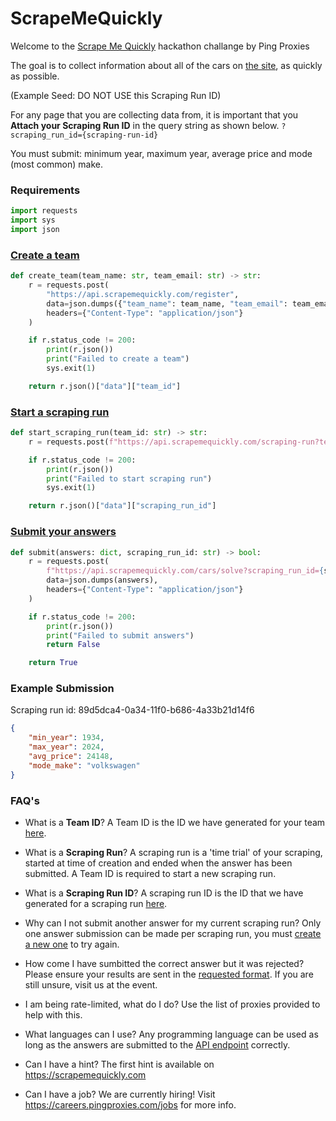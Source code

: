 # ScrapeMeQuickly

Welcome to the [Scrape Me Quickly](https://scrapemequickly.com) hackathon challange by Ping Proxies

The goal is to collect information about all of the cars on [the site](https://scrapemequickly.com/cars/static/0?scraping_run_id=89d5dca4-0a34-11f0-b686-4a33b21d14f6), as quickly as possible.

(Example Seed: DO NOT USE this Scraping Run ID)

For any page that you are collecting data from, it is important that you **Attach your Scraping Run ID** in the query string as shown below.
`?scraping_run_id={scraping-run-id}`

You must submit: minimum year, maximum year, average price and mode (most common) make.

### Requirements
```python
import requests
import sys
import json
```

### [Create a team](https://scrapemequickly.com/team)
```python
def create_team(team_name: str, team_email: str) -> str:
    r = requests.post(
        "https://api.scrapemequickly.com/register",
        data=json.dumps({"team_name": team_name, "team_email": team_email}),
        headers={"Content-Type": "application/json"}
    )

    if r.status_code != 200:
        print(r.json())
        print("Failed to create a team")
        sys.exit(1)

    return r.json()["data"]["team_id"]
```

### [Start a scraping run](https://scrapemequickly.com/start)
```python
def start_scraping_run(team_id: str) -> str:
    r = requests.post(f"https://api.scrapemequickly.com/scraping-run?team_id={team_id}")

    if r.status_code != 200:
        print(r.json())
        print("Failed to start scraping run")
        sys.exit(1)

    return r.json()["data"]["scraping_run_id"]
```

### [Submit your answers](https://scrapemequickly.com/submit)
```python
def submit(answers: dict, scraping_run_id: str) -> bool:
    r = requests.post(
        f"https://api.scrapemequickly.com/cars/solve?scraping_run_id={scraping_run_id}",
        data=json.dumps(answers),
        headers={"Content-Type": "application/json"}
    )

    if r.status_code != 200:
        print(r.json())
        print("Failed to submit answers")
        return False

    return True
```
### Example Submission
Scraping run id: 89d5dca4-0a34-11f0-b686-4a33b21d14f6
```json
{
    "min_year": 1934,
    "max_year": 2024,
    "avg_price": 24148,
    "mode_make": "volkswagen"
}
```


### FAQ's
- What is a **Team ID**?
A Team ID is the ID we have generated for your team [here](https://scrapemequickly.com/team).

- What is a **Scraping Run**?
A scraping run is a 'time trial' of your scraping, started at time of creation and ended when the answer has been submitted. A Team ID is required to start a new scraping run.

- What is a **Scraping Run ID**?
A scraping run ID is the ID that we have generated for a scraping run [here](https://scrapemequickly.com/start).

- Why can I not submit another answer for my current scraping run?
Only one answer submission can be made per scraping run, you must [create a new one](https://scrapemequickly.com/start) to try again.

- How come I have sumbitted the correct answer but it was rejected?
Please ensure your results are sent in the [requested format](#example-submission). If you are still unsure, visit us at the event.

- I am being rate-limited, what do I do?
Use the list of proxies provided to help with this.

- What languages can I use?
Any programming language can be used as long as the answers are submitted to the [API endpoint](#submit-your-answers) correctly.

- Can I have a hint?
The first hint is available on https://scrapemequickly.com

- Can I have a job?
We are currently hiring! Visit https://careers.pingproxies.com/jobs for more info.
